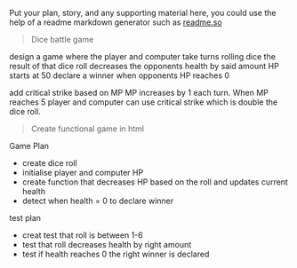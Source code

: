 Put your plan, story, and any supporting material here, you could use the help of a readme markdown generator such as [readme.so](https://readme.so/)

> Dice battle game

design a game where the player and computer take turns rolling dice 
the result of that dice roll decreases the opponents health by said amount
HP starts at 50
declare a winner when opponents HP reaches 0

add critical strike based on MP
MP increases by 1 each turn. When MP reaches 5 player and computer can use critical strike which is double the dice roll.
> Create functional game in html

Game Plan

- create dice roll
- initialise player and computer HP
- create function that decreases HP based on the roll and updates current health
- detect when health = 0 to declare winner 


test plan

- creat test that roll is between 1-6
- test that roll decreases health by right amount
- test if health reaches 0 the right winner is declared
